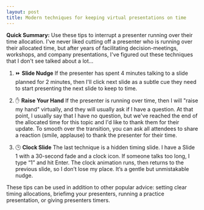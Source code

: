```yaml
---
layout: post
title: Modern techniques for keeping virtual presentations on time
---
```


**Quick Summary:** Use these tips to interrupt a presenter running over their time allocation. I've never liked cutting off a presenter who is running over their allocated time, but after years of facilitating decision-meetings, workshops, and company presentations, I've figured out these techniques that I don't see talked about a lot...

1. ⏩ **Slide Nudge**
If the presenter has spent 4 minutes talking to a slide planned for 2 minutes, then I'll click next slide as a subtle cue they need to start presenting the next slide to keep to time.

2. ✋ **Raise Your Hand**
If the presenter is running over time, then I will "raise my hand" virtually, and they will usually ask if I have a question. At that point, I usually say that I have no question, but we've reached the end of the allocated time for this topic and I'd like to thank them for their update. To smooth over the transition, you can ask all attendees to share a reaction (smile, applause) to thank the presenter for their time.

3. 🕒 **Clock Slide**
The last technique is a hidden timing slide. I have a Slide 1 with a 30-second fade and a clock icon. If someone talks too long, I type “1” and hit Enter. The clock animation runs, then returns to the previous slide, so I don’t lose my place. It’s a gentle but unmistakable nudge.

These tips can be used in addition to other popular advice: setting clear timing allocations, briefimg your presenters, running a practice presentation, or giving presenters timers.